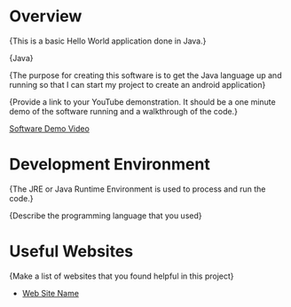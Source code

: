 # Overview

{This is a basic Hello World application done in Java.}

{Java}

{The purpose for creating this software is to get the Java language up and running so that I can start my project to create an android application}

{Provide a link to your YouTube demonstration.  It should be a one minute demo of the software running and a walkthrough of the code.}

[Software Demo Video](http://youtube.link.goes.here)

# Development Environment

{The JRE or Java Runtime Environment is used to process and run the code.}

{Describe the programming language that you used}

# Useful Websites

{Make a list of websites that you found helpful in this project}
* [Web Site Name](https://www.youtube.com/watch?v=BB0gZFpukJU)
